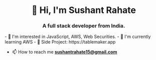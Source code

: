 <h1 align="center">👋 Hi, I'm Sushant Rahate</h1>
<h3 align="center">A full stack developer from India.</h3>
- 👀 I'm interested in JavaScript, AWS, Web Securities.
- 🌱 I'm currently learning AWS
- 🧬 Side Project: https://tablemaker.app

- 📫 How to reach me **sushantrahate15@gmail.com**
